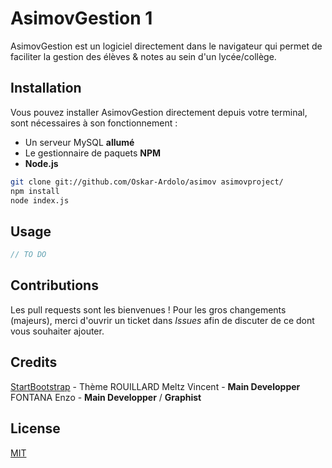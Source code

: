 # AsimovGestion 1

AsimovGestion est un logiciel directement dans le navigateur qui permet de faciliter la gestion des élèves & notes au sein d'un lycée/collège.

## Installation

Vous pouvez installer AsimovGestion directement depuis votre terminal, sont nécessaires à son fonctionnement : 
   - Un serveur MySQL **allumé**
   - Le gestionnaire de paquets **NPM**
   - **Node.js**

```bash
git clone git://github.com/Oskar-Ardolo/asimov asimovproject/
npm install 
node index.js
```

## Usage

```js
// TO DO 
```

## Contributions
Les pull requests sont les bienvenues ! Pour les gros changements (majeurs), merci d'ouvrir un ticket dans *Issues* afin de discuter de ce dont vous souhaiter ajouter.

## Credits
[StartBootstrap](https://startbootstrap.com/) - Thème
ROUILLARD Meltz Vincent - **Main Developper**
FONTANA Enzo - **Main Developper** / **Graphist**

## License
[MIT](https://choosealicense.com/licenses/mit/)